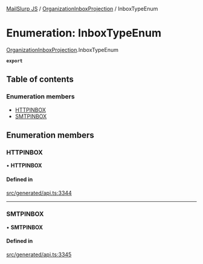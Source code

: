 [MailSlurp JS](../README.md) / [OrganizationInboxProjection](../modules/OrganizationInboxProjection.md) / InboxTypeEnum

# Enumeration: InboxTypeEnum

[OrganizationInboxProjection](../modules/OrganizationInboxProjection.md).InboxTypeEnum

**`export`**

## Table of contents

### Enumeration members

- [HTTPINBOX](OrganizationInboxProjection.InboxTypeEnum.md#httpinbox)
- [SMTPINBOX](OrganizationInboxProjection.InboxTypeEnum.md#smtpinbox)

## Enumeration members

### HTTPINBOX

• **HTTPINBOX**

#### Defined in

[src/generated/api.ts:3344](https://github.com/mailslurp/mailslurp-client/blob/20b4039/src/generated/api.ts#L3344)

___

### SMTPINBOX

• **SMTPINBOX**

#### Defined in

[src/generated/api.ts:3345](https://github.com/mailslurp/mailslurp-client/blob/20b4039/src/generated/api.ts#L3345)
